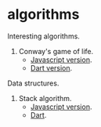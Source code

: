 # algorithms

Interesting algorithms.

1. Conway's game of life.
	* [Javascript version](https://github.com/rizwanpasha/algorithms/blob/master/interesting_algorithms/game_of_life/js/game_of_life.js).
	* [Dart version](https://github.com/rizwanpasha/algorithms/blob/master/interesting_algorithms/game_of_life/dart/game_of_life.dart).

Data structures.

1. Stack algorithm.
	* [Javascript version](https://github.com/rizwanpasha/algorithms/blob/master/data_structures/stack/js/stack.js).
	* [Dart](https://github.com/rizwanpasha/algorithms/blob/master/data_structures/stack/dart/stack.dart).

